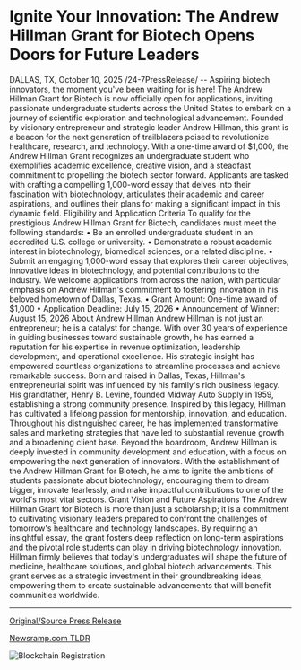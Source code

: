 # Ignite Your Innovation: The Andrew Hillman Grant for Biotech Opens Doors for Future Leaders

DALLAS, TX, October 10, 2025 /24-7PressRelease/ -- Aspiring biotech innovators, the moment you've been waiting for is here! The Andrew Hillman Grant for Biotech is now officially open for applications, inviting passionate undergraduate students across the United States to embark on a journey of scientific exploration and technological advancement. Founded by visionary entrepreneur and strategic leader Andrew Hillman, this grant is a beacon for the next generation of trailblazers poised to revolutionize healthcare, research, and technology.  With a one-time award of $1,000, the Andrew Hillman Grant recognizes an undergraduate student who exemplifies academic excellence, creative vision, and a steadfast commitment to propelling the biotech sector forward. Applicants are tasked with crafting a compelling 1,000-word essay that delves into their fascination with biotechnology, articulates their academic and career aspirations, and outlines their plans for making a significant impact in this dynamic field.  Eligibility and Application Criteria To qualify for the prestigious Andrew Hillman Grant for Biotech, candidates must meet the following standards: • Be an enrolled undergraduate student in an accredited U.S. college or university. • Demonstrate a robust academic interest in biotechnology, biomedical sciences, or a related discipline. • Submit an engaging 1,000-word essay that explores their career objectives, innovative ideas in biotechnology, and potential contributions to the industry.  We welcome applications from across the nation, with particular emphasis on Andrew Hillman's commitment to fostering innovation in his beloved hometown of Dallas, Texas. • Grant Amount: One-time award of $1,000 • Application Deadline: July 15, 2026 • Announcement of Winner: August 15, 2026  About Andrew Hillman Andrew Hillman is not just an entrepreneur; he is a catalyst for change. With over 30 years of experience in guiding businesses toward sustainable growth, he has earned a reputation for his expertise in revenue optimization, leadership development, and operational excellence. His strategic insight has empowered countless organizations to streamline processes and achieve remarkable success.  Born and raised in Dallas, Texas, Hillman's entrepreneurial spirit was influenced by his family's rich business legacy. His grandfather, Henry B. Levine, founded Midway Auto Supply in 1959, establishing a strong community presence. Inspired by this legacy, Hillman has cultivated a lifelong passion for mentorship, innovation, and education.  Throughout his distinguished career, he has implemented transformative sales and marketing strategies that have led to substantial revenue growth and a broadening client base. Beyond the boardroom, Andrew Hillman is deeply invested in community development and education, with a focus on empowering the next generation of innovators.  With the establishment of the Andrew Hillman Grant for Biotech, he aims to ignite the ambitions of students passionate about biotechnology, encouraging them to dream bigger, innovate fearlessly, and make impactful contributions to one of the world's most vital sectors.  Grant Vision and Future Aspirations The Andrew Hillman Grant for Biotech is more than just a scholarship; it is a commitment to cultivating visionary leaders prepared to confront the challenges of tomorrow's healthcare and technology landscapes. By requiring an insightful essay, the grant fosters deep reflection on long-term aspirations and the pivotal role students can play in driving biotechnology innovation.  Hillman firmly believes that today's undergraduates will shape the future of medicine, healthcare solutions, and global biotech advancements. This grant serves as a strategic investment in their groundbreaking ideas, empowering them to create sustainable advancements that will benefit communities worldwide. 

---

[Original/Source Press Release](https://www.24-7pressrelease.com/press-release/527578/ignite-your-innovation-the-andrew-hillman-grant-for-biotech-opens-doors-for-future-leaders)
                    

[Newsramp.com TLDR](https://newsramp.com/curated-news/andrew-hillman-launches-1000-biotech-grant-for-undergraduates/0edd20d4d5bea214a72cb63965b524e6) 

 

 



![Blockchain Registration](https://cdn.newsramp.app/24-7PressRelease/qrcode/2510/10/talld7F7.webp)
